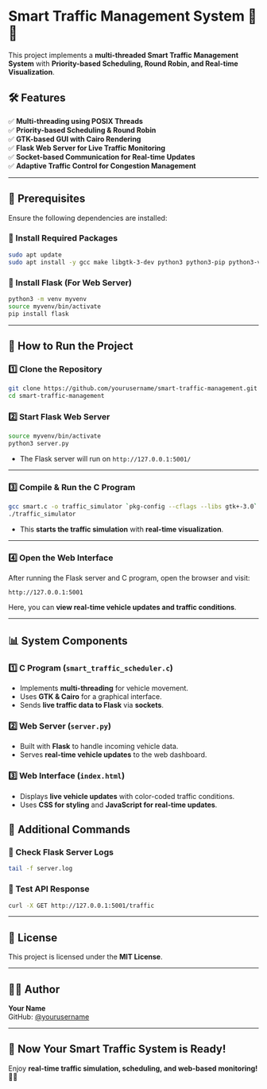 
# **Smart Traffic Management System 🚦🚗**
This project implements a **multi-threaded Smart Traffic Management System** with **Priority-based Scheduling, Round Robin, and Real-time Visualization**.

## **🛠 Features**
✅ **Multi-threading using POSIX Threads**  
✅ **Priority-based Scheduling & Round Robin**  
✅ **GTK-based GUI with Cairo Rendering**  
✅ **Flask Web Server for Live Traffic Monitoring**  
✅ **Socket-based Communication for Real-time Updates**  
✅ **Adaptive Traffic Control for Congestion Management**  

---

## **📌 Prerequisites**
Ensure the following dependencies are installed:

### **🔹 Install Required Packages**
```bash
sudo apt update
sudo apt install -y gcc make libgtk-3-dev python3 python3-pip python3-venv
```
### **🔹 Install Flask (For Web Server)**
```bash
python3 -m venv myvenv
source myvenv/bin/activate
pip install flask
```

---

## **🚀 How to Run the Project**
### **1️⃣ Clone the Repository**
```bash
git clone https://github.com/yourusername/smart-traffic-management.git
cd smart-traffic-management
```

### **2️⃣ Start Flask Web Server**
```bash
source myvenv/bin/activate
python3 server.py
```
- The Flask server will run on `http://127.0.0.1:5001/`

---

### **3️⃣ Compile & Run the C Program**
```bash
gcc smart.c -o traffic_simulator `pkg-config --cflags --libs gtk+-3.0` -lpthread -lm
./traffic_simulator
```
- This **starts the traffic simulation** with **real-time visualization**.

---

### **4️⃣ Open the Web Interface**
After running the Flask server and C program, open the browser and visit:
```
http://127.0.0.1:5001
```
Here, you can **view real-time vehicle updates and traffic conditions**.

---

## **📊 System Components**
### **1️⃣ C Program (`smart_traffic_scheduler.c`)**
- Implements **multi-threading** for vehicle movement.
- Uses **GTK & Cairo** for a graphical interface.
- Sends **live traffic data to Flask** via **sockets**.

### **2️⃣ Web Server (`server.py`)**
- Built with **Flask** to handle incoming vehicle data.
- Serves **real-time vehicle updates** to the web dashboard.

### **3️⃣ Web Interface (`index.html`)**
- Displays **live vehicle updates** with color-coded traffic conditions.
- Uses **CSS for styling** and **JavaScript for real-time updates**.

## **📌 Additional Commands**
### **🔹 Check Flask Server Logs**
```bash
tail -f server.log
```
### **🔹 Test API Response**
```bash
curl -X GET http://127.0.0.1:5001/traffic
```

---

## **📄 License**
This project is licensed under the **MIT License**.

---

## **👨‍💻 Author**
**Your Name**  
GitHub: [@yourusername](https://github.com/kabilash01)  

---

## **🚦 Now Your Smart Traffic System is Ready!**
Enjoy **real-time traffic simulation, scheduling, and web-based monitoring!** 🚗🔥

